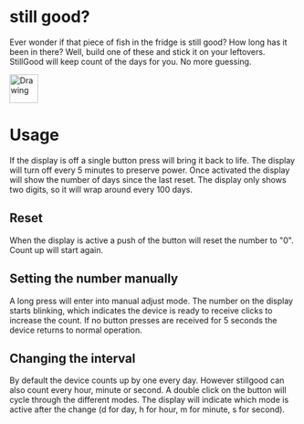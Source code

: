 # still good?

Ever wonder if that piece of fish in the fridge is still good? How long has it been in there? Well, build one of these and stick it on your leftovers. StillGood will keep count of the days for you. No more guessing.

<img src="https://github.com/hagleitn/stillgood/blob/master/afterlight.jpeg" alt="Drawing" style="width: 50px;"/>

# Usage

If the display is off a single button press will bring it back to life. The display will turn off every 5 minutes to preserve power. Once activated the display will show the number of days since the last reset. The display only shows two digits, so it will wrap around every 100 days.

## Reset

When the display is active a push of the button will reset the number to "0". Count up will start again.

## Setting the number manually

A long press will enter into manual adjust mode. The number on the display starts blinking, which indicates the device is ready to receive clicks to increase the count. If no button presses are received for 5 seconds the device returns to normal operation.

## Changing the interval

By default the device counts up by one every day. However stillgood can also count every hour, minute or second. A double click on the button will cycle through the different modes. The display will indicate which mode is active after the change (d for day, h for hour, m for minute, s for second).
